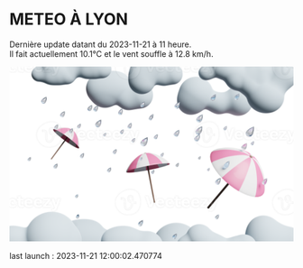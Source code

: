 # METEO À LYON

Dernière update datant du 2023-11-21 à 11 heure.  
Il fait actuellement 10.1°C et le vent souffle à 12.8 km/h.      

![](./.github/rain.png)

last launch : 2023-11-21 12:00:02.470774
